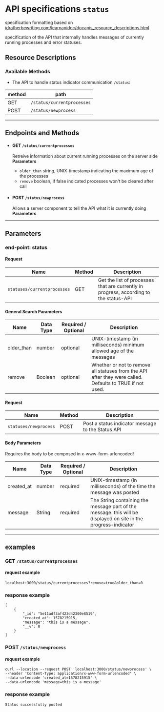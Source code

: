 # API specifications `status`

specification formatting based on [idratherbewriting.com/learnapidoc/docapis_resource_descriptions.html](https://idratherbewriting.com/learnapidoc/docapis_resource_descriptions.html)

specification of the API that internally handles messages of currently running processes and error statuses.

## Resource Descriptions
 ### Available Methods

 * The API to handle status indicator communication `/status`:

|**method**|**path**|
 |------|-----|
 |  GET | `/status/currentprocesses` |
 |  POST| `/status/newprocess` |

<hr>

## Endpoints and Methods

* #### GET `/status/currentprocesses`
  Retreive information about current running processes on the server side  
  **Parameters**
  * `older_than` string, UNIX-timestamp indicating the maximum age of the processes
  * `remove` boolean, if false indicated processes won't be cleared after call

* #### POST `/status/newprocess`
  Allows a server component to tell the API what it is currently doing
  **Parameters**

<hr>

## Parameters
### __end-point: status__
#### Request
| **Name** | **Method** | **Description**|
|----------|------------|----------------|
|`statuses/currentprocesses`| GET |Get the list of processes that are currently in progress, according to the status-API|

#### General Search Parameters

| **Name** | **Data Type** |**Required / Optional**| **Description**|
|----------|---------------|-----------------------|----------------|
|older_than|number|optional|UNIX-timestamp (in milliseconds) minimum allowed age of the messages|
|remove|Boolean|optional|Whether or not to remove all statuses from the API after they were called. Defaults to TRUE if not used. |

#### Request
| **Name** | **Method** | **Description**|
|----------|------------|----------------|
|`statuses/newprocess`| POST |Post a status indicator message to the Status API|  

#### Body Parameters  
Requires the body to be composed in x-www-form-urlencoded!

| **Name** | **Data Type** |**Required / Optional**| **Description**|
|----------|---------------|-----------------------|----------------|
|created_at|number|required|UNIX-timestamp (in milliseconds) of the time the message was posted|
|message|String|required|The String containing the message part of the message. this will be displayed on site in the progress-indicator|  

<hr>

## examples

### GET `/status/currentprocesses`
#### request example
`
localhost:3000/status/currentprocesses?remove=true&older_than=0
`

### response example
```JS
[
    {
        "_id": "5e11adf3af423d42300e8519",
        "created_at": 1578215915,
        "message": "this is a message",
        "__v": 0
    }
]
```

### POST `/status/newprocess`
#### request example
```
curl --location --request POST 'localhost:3000/status/newprocess' \
--header 'Content-Type: application/x-www-form-urlencoded' \
--data-urlencode 'created_at=1578215915' \
--data-urlencode 'message=this is a message'
```

### response example
```
Status successfully posted
```
